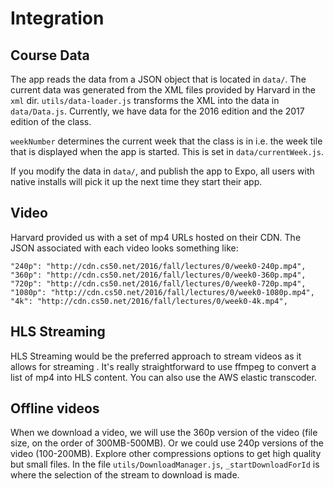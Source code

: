 # Integration

## Course Data

The app reads the data from a JSON object that is located in `data/`. The current data was generated from the XML files provided by Harvard in the `xml` dir. `utils/data-loader.js` transforms the XML into the data in `data/Data.js`. Currently, we have data for the 2016 edition and the 2017 edition of the class.

`weekNumber` determines the current week that the class is in i.e. the week tile that is displayed when the app is started. This is set in `data/currentWeek.js`.

If you modify the data in `data/`, and publish the app to Expo, all users with native installs will pick it up the next time they start their app.

## Video

Harvard provided us with a set of mp4 URLs hosted on their CDN. The JSON associated with each video looks something like:

```
"240p": "http://cdn.cs50.net/2016/fall/lectures/0/week0-240p.mp4",
"360p": "http://cdn.cs50.net/2016/fall/lectures/0/week0-360p.mp4",
"720p": "http://cdn.cs50.net/2016/fall/lectures/0/week0-720p.mp4",
"1080p": "http://cdn.cs50.net/2016/fall/lectures/0/week0-1080p.mp4",
"4k": "http://cdn.cs50.net/2016/fall/lectures/0/week0-4k.mp4",
```

## HLS Streaming

HLS Streaming would be the preferred approach to stream videos as it allows for streaming . It's really straightforward to use ffmpeg to convert a list of mp4 into HLS content. You can also use the AWS elastic transcoder.

## Offline videos

When we download a video, we will use the 360p version of the video (file size, on the order of 300MB-500MB). Or we could use 240p versions of the video (100-200MB). Explore other compressions options to get high quality but small files. In the file `utils/DownloadManager.js`, `_startDownloadForId` is where the selection of the stream to download is made.